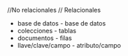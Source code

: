 //No relacionales     // Relacionales
- base de datos      - base de datos 
- colecciones        - tablas
- documentos         - filas
- llave/clave/campo  - atributo/campo  